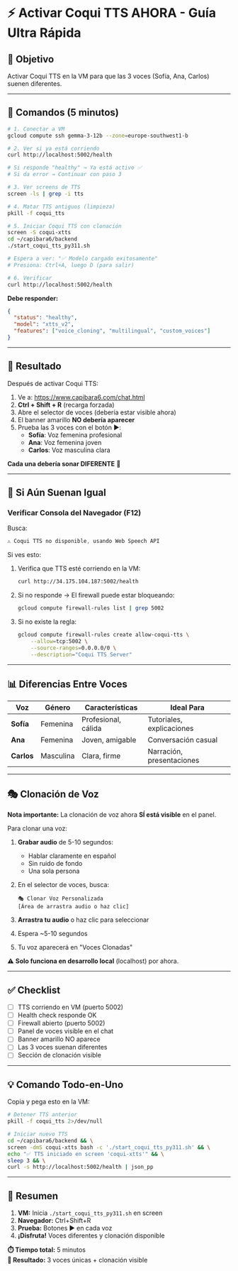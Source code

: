 # ⚡ Activar Coqui TTS AHORA - Guía Ultra Rápida

## 🎯 Objetivo

Activar Coqui TTS en la VM para que las 3 voces (Sofía, Ana, Carlos) suenen diferentes.

---

## 🚀 Comandos (5 minutos)

```bash
# 1. Conectar a VM
gcloud compute ssh gemma-3-12b --zone=europe-southwest1-b

# 2. Ver si ya está corriendo
curl http://localhost:5002/health

# Si responde "healthy" → Ya está activo ✅
# Si da error → Continuar con paso 3

# 3. Ver screens de TTS
screen -ls | grep -i tts

# 4. Matar TTS antiguos (limpieza)
pkill -f coqui_tts

# 5. Iniciar Coqui TTS con clonación
screen -S coqui-xtts
cd ~/capibara6/backend
./start_coqui_tts_py311.sh

# Espera a ver: "✅ Modelo cargado exitosamente"
# Presiona: Ctrl+A, luego D (para salir)

# 6. Verificar
curl http://localhost:5002/health
```

**Debe responder:**
```json
{
  "status": "healthy",
  "model": "xtts_v2",
  "features": ["voice_cloning", "multilingual", "custom_voices"]
}
```

---

## 🎤 Resultado

Después de activar Coqui TTS:

1. Ve a: https://www.capibara6.com/chat.html
2. **Ctrl + Shift + R** (recarga forzada)
3. Abre el selector de voces (debería estar visible ahora)
4. El banner amarillo **NO debería aparecer**
5. Prueba las 3 voces con el botón ▶️:
   - **Sofía**: Voz femenina profesional
   - **Ana**: Voz femenina joven
   - **Carlos**: Voz masculina clara

**Cada una debería sonar DIFERENTE** 🎉

---

## 🐛 Si Aún Suenan Igual

### Verificar Consola del Navegador (F12)

Busca:
```javascript
⚠️ Coqui TTS no disponible, usando Web Speech API
```

Si ves esto:
1. Verifica que TTS esté corriendo en la VM:
   ```bash
   curl http://34.175.104.187:5002/health
   ```
2. Si no responde → El firewall puede estar bloqueando:
   ```bash
   gcloud compute firewall-rules list | grep 5002
   ```
3. Si no existe la regla:
   ```bash
   gcloud compute firewall-rules create allow-coqui-tts \
       --allow=tcp:5002 \
       --source-ranges=0.0.0.0/0 \
       --description="Coqui TTS Server"
   ```

---

## 📊 Diferencias Entre Voces

| Voz | Género | Características | Ideal Para |
|-----|--------|-----------------|-----------|
| **Sofía** | Femenina | Profesional, cálida | Tutoriales, explicaciones |
| **Ana** | Femenina | Joven, amigable | Conversación casual |
| **Carlos** | Masculina | Clara, firme | Narración, presentaciones |

---

## 🎭 Clonación de Voz

**Nota importante:** La clonación de voz ahora **SÍ está visible** en el panel.

Para clonar una voz:

1. **Grabar audio** de 5-10 segundos:
   - Hablar claramente en español
   - Sin ruido de fondo
   - Una sola persona

2. En el selector de voces, busca:
   ```
   🎭 Clonar Voz Personalizada
   [Área de arrastra audio o haz clic]
   ```

3. **Arrastra tu audio** o haz clic para seleccionar

4. Espera ~5-10 segundos

5. Tu voz aparecerá en "Voces Clonadas"

⚠️ **Solo funciona en desarrollo local** (localhost) por ahora.

---

## ✅ Checklist

- [ ] TTS corriendo en VM (puerto 5002)
- [ ] Health check responde OK
- [ ] Firewall abierto (puerto 5002)
- [ ] Panel de voces visible en el chat
- [ ] Banner amarillo NO aparece
- [ ] Las 3 voces suenan diferentes
- [ ] Sección de clonación visible

---

## 💡 Comando Todo-en-Uno

Copia y pega esto en la VM:

```bash
# Detener TTS anterior
pkill -f coqui_tts 2>/dev/null

# Iniciar nuevo TTS
cd ~/capibara6/backend && \
screen -dmS coqui-xtts bash -c './start_coqui_tts_py311.sh' && \
echo "✅ TTS iniciado en screen 'coqui-xtts'" && \
sleep 3 && \
curl -s http://localhost:5002/health | json_pp
```

---

## 🎯 Resumen

1. **VM:** Inicia `./start_coqui_tts_py311.sh` en screen
2. **Navegador:** Ctrl+Shift+R
3. **Prueba:** Botones ▶️ en cada voz
4. **¡Disfruta!** Voces diferentes y clonación disponible

**⏱️ Tiempo total:** 5 minutos  
**🎉 Resultado:** 3 voces únicas + clonación visible

